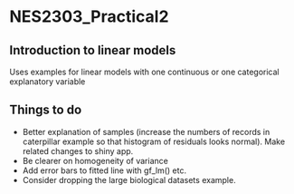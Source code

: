 # NES2303_Practical2

## Introduction to linear models
Uses examples for linear models with one continuous or one categorical explanatory variable

## Things to do
* Better explanation of samples (increase the numbers of records in caterpillar example so that histogram of residuals looks normal). Make related changes to shiny app.
* Be clearer on homogeneity of variance
* Add error bars to fitted line with gf_lm() etc.
* Consider dropping the large biological datasets example.
